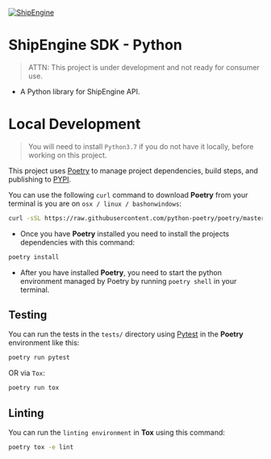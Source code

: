 [![ShipEngine](https://shipengine.github.io/img/shipengine-logo-wide.png)](https://shipengine.com)

ShipEngine SDK - Python
=======================
> ATTN: This project is under development and not ready for consumer use.

- A Python library for ShipEngine API.

Local Development
=================
> You will need to install `Python3.7` if you do not have it locally, before working on this project.

This project uses [Poetry]() to manage project dependencies, build steps, and publishing to [PYPI]().

You can use the following `curl` command to download **Poetry** from your terminal is you are on `osx / linux / bashonwindows`:
```bash
curl -sSL https://raw.githubusercontent.com/python-poetry/poetry/master/get-poetry.py | python -
```

- Once you have **Poetry** installed you need to install the projects dependencies with this command:
```bash
poetry install
```
- After you have installed **Poetry**, you need to start the python environment managed by Poetry by running `poetry shell` in your terminal.

Testing
-------
You can run the tests in the `tests/` directory using [Pytest]() in the **Poetry** environment like this:
```bash
poetry run pytest
```
OR via `Tox`:
```bash
poetry run tox
```

Linting
-------
You can run the `linting environment` in **Tox** using this command:
```bash
poetry tox -e lint
```

